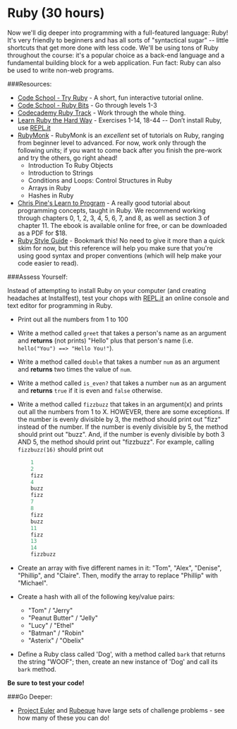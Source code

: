 # Ruby (30 hours)

Now we'll dig deeper into programming with a full-featured language: Ruby! It's very friendly to beginners and has all sorts of "syntactical sugar" -- little shortcuts that get more done with less code. We'll be using tons of Ruby throughout the course: it's a popular choice as a back-end language and a fundamental building block for a web application.  Fun fact: Ruby can also be used to write non-web programs.

###Resources:

- [Code School - Try Ruby](http://tryruby.org/) - A short, fun interactive tutorial online.
- [Code School - Ruby Bits](http://www.codecademy.com/tracks/ruby-bits) - Go through levels 1-3
- [Codecademy Ruby Track](http://www.codecademy.com/tracks/ruby) - Work through the whole thing.
- [Learn Ruby the Hard Way](http://ruby.learncodethehardway.org/book/) - Exercises 1-14, 18-44 -- Don’t install Ruby, use [REPL.it](http://repl.it/languages/Ruby)
- [RubyMonk](https://rubymonk.com/) - RubyMonk is an *excellent* set of tutorials on Ruby, ranging from beginner level to advanced. For now, work only through the following units; if you want to come back after you finish the pre-work and try the others, go right ahead!
	- Introduction To Ruby Objects
	- Introduction to Strings
	- Conditions and Loops: Control Structures in Ruby
	- Arrays in Ruby
	- Hashes in Ruby
- [Chris Pine's Learn to Program](http://pine.fm/LearnToProgram/) - A really good tutorial about programming concepts, taught in Ruby. We recommend working through chapters 0, 1, 2, 3, 4, 5, 6, 7, and 8, as well as section 3 of chapter 11. The ebook is available online for free, or can be downloaded as a PDF for $18.
- [Ruby Style Guide](https://github.com/bbatsov/ruby-style-guide) - Bookmark this! No need to give it more than a quick skim for now, but this reference will help you make sure that you're using good syntax and proper conventions (which will help make your code easier to read).

###Assess Yourself:

Instead of attempting to install Ruby on your computer (and creating headaches at Installfest), test your chops with [REPL.it](http://repl.it/languages/Ruby) an online console and text editor for programming in Ruby.

- Print out all the numbers from 1 to 100
- Write a method called `greet` that takes a person's name as an argument and **returns** (not prints) "Hello" plus that person's name (i.e. `hello("You") ==> "Hello You!"`).
- Write a method called `double` that takes a number `num` as an argument and **returns** two times the value of `num`.
- Write a method called `is_even?` that takes a number `num` as an argument and **returns** `true` if it is even and `false` otherwise.
- Write a method called `fizzbuzz` that takes in an argument(x) and prints out all the numbers from 1 to X. HOWEVER, there are some exceptions. If the number is evenly divisible by 3, the method should print out "fizz" instead of the number. If the number is evenly divisible by 5, the method should print out "buzz". And, if the number is evenly divisible by both 3 AND 5, the method should print out "fizzbuzz". For example, calling `fizzbuzz(16)` should print out

	```ruby
		1
		2
		fizz
		4
		buzz
		fizz
		7
		8
		fizz
		buzz
		11
		fizz
		13
		14
		fizzbuzz
	```
- Create an array with five different names in it: "Tom", "Alex", "Denise", "Phillip", and "Claire". Then, modify the array to replace "Phillip" with "Michael".
- Create a hash with all of the following key/value pairs:
	- "Tom" / "Jerry"
	- "Peanut Butter" / "Jelly"
	- "Lucy" / "Ethel"
	- "Batman" / "Robin"
	- "Asterix" / "Obelix"

- Define a Ruby class called 'Dog', with a method called `bark` that returns the string "WOOF"; then, create an new instance of 'Dog' and call its `bark` method.

**Be sure to test your code!**

###Go Deeper:

- [Project Euler](https://projecteuler.net/) and [Rubeque](http://www.rubeque.com/) have large sets of challenge problems - see how many of these you can do! 

